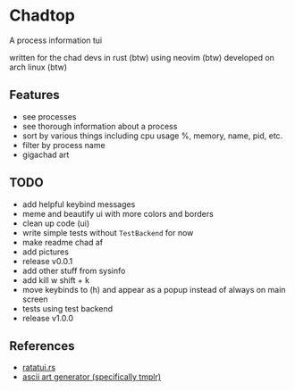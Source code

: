 # Chadtop
A process information tui

written for the chad devs in rust (btw) using neovim (btw) developed on arch linux (btw)

<!-- put images here -->
<!-- meme and put disclaimer that i am meming hella -->

## Features
- see processes
- see thorough information about a process
- sort by various things including cpu usage %, memory, name, pid, etc.
- filter by process name
- gigachad art

## TODO
- add helpful keybind messages
- meme and beautify ui with more colors and borders
- clean up code (ui)
- write simple tests without `TestBackend` for now
- make readme chad af
- add pictures
- release v0.0.1
- add other stuff from sysinfo
- add kill w shift + k
- move keybinds to (h) and appear as a popup instead of always on main screen
- tests using test backend
- release v1.0.0

## References
- [ratatui.rs](https://ratatui.rs/)
- [ascii art generator (specifically tmplr)](https://patorjk.com/software/taag/)

